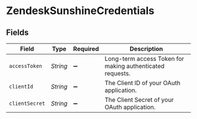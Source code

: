 # ZendeskSunshineCredentials


## Fields

| Field                                                     | Type                                                      | Required                                                  | Description                                               |
| --------------------------------------------------------- | --------------------------------------------------------- | --------------------------------------------------------- | --------------------------------------------------------- |
| `accessToken`                                             | *String*                                                  | :heavy_minus_sign:                                        | Long-term access Token for making authenticated requests. |
| `clientId`                                                | *String*                                                  | :heavy_minus_sign:                                        | The Client ID of your OAuth application.                  |
| `clientSecret`                                            | *String*                                                  | :heavy_minus_sign:                                        | The Client Secret of your OAuth application.              |
